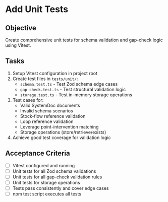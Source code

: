 # Add Unit Tests

## Objective

Create comprehensive unit tests for schema validation and gap-check logic using Vitest.

## Tasks

1. Setup Vitest configuration in project root
2. Create test files in `tests/unit/`:
   - `schema.test.ts` - Test Zod schema edge cases
   - `gap-check.test.ts` - Test structural validation logic
   - `storage.test.ts` - Test in-memory storage operations
3. Test cases for:
   - Valid SystemDoc documents
   - Invalid schema scenarios
   - Stock-flow reference validation
   - Loop reference validation
   - Leverage point-intervention matching
   - Storage operations (store/retrieve/exists)
4. Achieve good test coverage for validation logic

## Acceptance Criteria

- [ ] Vitest configured and running
- [ ] Unit tests for all Zod schema validations
- [ ] Unit tests for all gap-check validation rules
- [ ] Unit tests for storage operations
- [ ] Tests pass consistently and cover edge cases
- [ ] npm test script executes all tests
